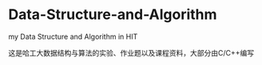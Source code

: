 # Data-Structure-and-Algorithm
my Data Structure and Algorithm in HIT

这是哈工大数据结构与算法的实验、作业题以及课程资料，大部分由C/C++编写
